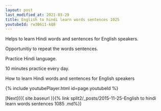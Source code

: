 ```yaml
---
layout: post
last_modified_at: 2021-03-29
title: English to hindi learn words sentences 1025 
youtubeId: rw3B611-kQ8
---
```

 
 
Helps to learn Hindi words and sentences for English speakers.

Opportunitiy to repeat the words sentences. 

Practice Hindi language. 
 
10 minutes practice every day. 
 
How to learn Hindi words and sentences for English speakers 
 
{% include youtubePlayer.html id=page.youtubeId %}
 
 
[Next]({{ site.baseurl }}{% link  split2/_posts/2015-11-25-English to hindi learn words sentences 1085 .md%})
 
